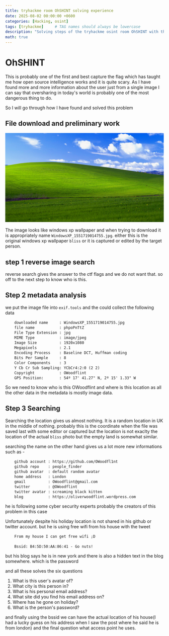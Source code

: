 ```yaml
---
title: tryhackme room OhSHINT solving experience 
date: 2025-08-02 00:00:00 +0600
categories: [Hacking, osint]
tags: [tryhackme]     # TAG names should always be lowercase
description: "Solving steps of the tryhackme osint room OhSHINT with the use of hints and thought process"
math: true
---
```

# OhSHINT
This is probably one of the first and best capture the flag which has taught me how open source intelligence works and it is quite scary. As I have found more and more information about the user just from a single image I can say that oversharing in today's world is probably one of the most dangerous thing to do.

So I will go through how I have found and solved this problem

## File download and preliminary work
![The given file for OhSINT problem](/assets/images/WindowsXP_1551719014755.jpg)

The image looks like windows xp wallpaper and when trying to download it is appropriately name `WindowsXP_1551719014755.jpg`.  either this is the original windows xp wallpaper `bliss` or it is captured or edited by the target person.

## step 1 reverse image search
reverse search gives the answer to the ctf flags and we do not want that. so off to the next step to know who is this. 
## Step 2 metadata analysis
we put the image file into `exif.tools` and the could collect the following data

```text
    downloaded name     : WindowsXP_1551719014755.jpg
    file name           : phpoPnTtZ
    File Type Extension : jpg
    MIME Type           : image/jpeg
    Image Size          : 1920x1080
    Megapixels          : 2.1
    Encoding Process    : Baseline DCT, Huffman coding
    Bits Per Sample     : 8
    Color Components    : 3
    Y Cb Cr Sub Sampling: YCbCr4:2:0 (2 2)
    Copyright           : OWoodflint
    GPS Position:       : 54º 17' 41.27" N, 2º 15' 1.33" W
```
So we need to know who is this OWoodflint and where is this location as all the other data in the metadata is mostly image data.
## Step 3 Searching
Searching the location gives us almost nothing. It is a random location in UK in the middle of nothing. probably this is the coordinate when the file was saved last with some editor or captured but the location is not exaclty the location of the actual `bliss` photo but the empty land is somewhat similar.

searching the name on the other hand gives us a lot more new informations such as -

```text
    github account : https://github.com/OWoodfl1nt
    github repo    : people_finder
    github avatar  : default random avatar
    home address   : London
    gmail          : OWoodflint@gmail.com
    twitter        : @OWoodflint
    twitter avatar : screaming black kitten
    blog           : https://oliverwoodflint.wordpress.com
```

he is following some cyber security experts probably the creators of this problem in this case

Unfortunately despite his holiday location is not shared in his github or twitter account.
but he is using free wifi from his house with the tweet

```text
    From my house I can get free wifi ;D 

    Bssid: B4:5D:50:AA:86:41 - Go nuts!
```

but his blog says he is in new york and there is also a hidden text in the blog somewhere. which is the password

and all these solves the six questions 
1. What is this user's avatar of?
2. What city is this person in?
3. What is his personal email address? 
4. What site did you find his email address on?
5. Where has he gone on holiday?
6. What is the person's password?

and finally using the bssid we can have the actual location of his house(I had a lucky guess on his address when I saw the post where he said he is from london) and the final question what access point he uses.
